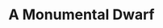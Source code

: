 ---
pid: ns70
title: A Monumental Dwarf
location_transcription: 52nd Street and Market
coordinates: "[-75.224704135829, 39.96009708856]"
zipcode: '19139'
gen_neighborhood: West Philadelphia
neighborhood: Walnut Hill
outside_phl: 
age: '23'
age_range: 20-29
instagram: 
image_file_name: ns_70.jpg
proposal_transcription: |-
  '-Have you heard about this 17th century Benjamin Lay? He was a dwarf, and a major advocate against slavery (an abolitionist). He was a major reason behind the Quaker Faith's decision to come out against slavery. What a big little guy!
  -One time Lay poure
topic: Person,History
topic_summary: 0, 0
type: 
keywords_other: 
credit: Z Nalywayko
image_labels: 
twitter: 
facebook: 
permalink: "/monuments/ns70/"
layout: item-page
---